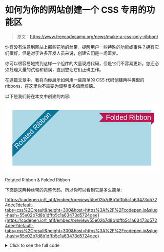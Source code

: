 # 如何为你的网站创建一个 CSS 专用的功能区

> 原文：<https://www.freecodecamp.org/news/make-a-css-only-ribbon/>

你有没有注意到网站上那些花哨的丝带，提醒用户一些特殊的功能或事件？拥有它们很好，但是对于许多开发人员来说，创建它们是一场噩梦。

你可以很容易地找到这样一个组件的大量现成代码，但是它们不容易更新。您还必须处理大量的试验和错误，直到您让它们正确工作。

在这篇文章中，我将向你展示如何用一些简单的 CSS 代码创建两种类型的 ribbons，在这里你不需要为调整很多值而烦恼。

以下是我们将在本文中创建的内容:

![Rotated Ribbon & Folder Ribbon](img/d976bfe2230187210ee02b7ac6d418b2.png)

Rotated Ribbon & Folded Ribbon

下面是这两种丝带的完整代码，所以你可以看到它是多么简单:

[https://codepen.io/t_afif/embed/preview/55e02b7d8b1dffb5c1a63473d5724dee?default-tabs=css%2Cresult&height=300&host=https%3A%2F%2Fcodepen.io&slug-hash=55e02b7d8b1dffb5c1a63473d5724dee](https://codepen.io/t_afif/embed/preview/55e02b7d8b1dffb5c1a63473d5724dee?default-tabs=css%2Cresult&height=300&host=https%3A%2F%2Fcodepen.io&slug-hash=55e02b7d8b1dffb5c1a63473d5724dee)

<details><summary>Click to see the full code</summary>

```
 <div class="box">
    <div class="ribbon-2">Folded Ribbon</div>
  </div>
  <div class="ribbon-1 left">Rotated Ribbon</div>
  <div class="ribbon-1 right">Rotated Ribbon</div> 
```

```
 .ribbon-1 {
    position: fixed;
    background: #08769b;
    box-shadow: 0 0 0 999px #08769b;
    clip-path: inset(0 -100%);
  }
  .left {
    inset: 0 auto auto 0;
    transform-origin: 100% 0;
    transform: translate(-29.3%) rotate(-45deg);
  }
  .right {
    inset: 0 0 auto auto;
    transform-origin: 0 0;
    transform: translate(29.3%) rotate(45deg);
  }

  .ribbon-2 {
    --f: 10px; /* control the folded part*/
    --r: 15px; /* control the ribbon shape */
    --t: 10px; /* the top offset */

    position: absolute;
    inset: var(--t) calc(-1*var(--f)) auto auto;
    padding: 0 10px var(--f) calc(10px + var(--r));
    clip-path: 
      polygon(0 0,100% 0,100% calc(100% - var(--f)),calc(100% - var(--f)) 100%,
        calc(100% - var(--f)) calc(100% - var(--f)),0 calc(100% - var(--f)),
        var(--r) calc(50% - var(--f)/2));
    background: #BD1550;
    box-shadow: 0 calc(-1*var(--f)) 0 inset #0005;
  }

  .box {
    max-width:500px;
    height:200px;
    margin:50px auto 0;
    background:lightblue;
    position:relative;
  } 
```</details> 

## 如何用 CSS 创建一个旋转的功能区

在大多数情况下，这种类型的色带用于在屏幕顶部放置一条固定的信息。但是我们也可以在页面的元素内部使用它。

要了解如何创建这样的功能区，让我们来看一个逐步说明:

![Step-by-Step illustration of the Rotated Ribbon](img/d045208dc3cf9d4a97d54415a56cc430.png)

Step-by-Step illustration of the Rotated Ribbon

首先，我们将元素放在屏幕的左上角。图中的红色边框是屏幕的边界(或要放置功能区的元素)。

```
.ribbon {
  position: fixed;
  inset: 0 auto auto 0;
  background: #08769b;
}
```

目前还没什么复杂的。如果你不熟悉`inset`属性，它不过是`top`、`right`、`bottom`、`left`的简称。

接下来，我们通过使用`translate(-29.3%)`向左执行平移。

翻译后，我们使用`rotate(-45deg)`旋转元素，代码变成这样:

```
.ribbon {
  position: fixed;
  inset: 0 auto auto 0;
  background: #08769b;
  transform-origin: 100% 0; /* or top left */
  transform: translate(-29.3%) rotate(-45deg);
}
```

你可能在想奇怪的值`29.3%`的秘密是什么？嗯，等于`100% * (1 - cos(45deg))`。

我将避免开始一个“无聊”的数学解释，但你可以看到，在我们做了旋转后，元素被完美地放置(它的两个顶角都接触到了边缘)。翻译是获得完美位置的关键。

你也可以注意到`transform-origin: top left`的用法。在第三步中，我必须从左上角旋转元素。

现在我们的元素已经正确放置，但是我们还有一些空白需要填充。我将使用一个“大”`box-shadow`来做到这一点。在图中，我用绿色来说明，但你应该认为它是和背景一样的颜色。

接下来，我们需要剪辑阴影，只显示它的左边和右边部分。为此，我将使用`clip-path`。我将使用`inset(0 -100%)`，这意味着剪辑顶部和底部的阴影(值`0`，并显示一些左右阴影(`-100%`)。

`100%`是一个需要很大的随机值。例如，它可以是`999px`或`100vmax`——任何确保我们保留阴影的左边和右边部分的值。

现在我们将在第六步看到最终结果。我们仍然有一些溢出的阴影，但是没有人能看到它们，因为我们把元素放在了屏幕的角落。

如果你将把丝带放在另一个元素里面，不要忘记在父元素上使用`overflow: hidden`，并且用`absolute`替换`fixed`

我们的最终代码是:

```
.ribbon-1 {
  position: fixed;
  inset: 0 auto auto 0;
  background: #08769b;
  transform-origin: 100% 0;
  transform: translate(-29.3%) rotate(-45deg);
  box-shadow: 0 0 0 999px #08769b;
  clip-path: inset(0 -100%);
}
```

只有 7 个声明，我们有我们的旋转丝带。你会注意到我们的代码是通用的，不依赖于文本内容。无论功能区的内容是什么，它总是会被正确地放置。你甚至可以有多行文本。

要将功能区放在右上角，我们只需更新几个值。更好的是，让我们用两个类来轻松控制位置:

```
.ribbon-1 {
  position: fixed;
  background: #08769b;
  box-shadow: 0 0 0 999px #08769b;
  clip-path: inset(0 -100%);
}
.left {
  inset: 0 auto auto 0; /* top and left equal to 0 */
  transform-origin: 100% 0; /* OR top right */
  transform: translate(-29.3%) rotate(-45deg);
}
.right {
  inset: 0 0 auto auto; /* top and right equal to 0 */
  transform-origin: 0 0; /* OR top left */
  transform: translate(29.3%) rotate(45deg);
}
```

我认为代码是不言自明的，左右之间的变化很容易理解。

## 如何用 CSS 创建一个折叠的丝带

让我们用与前一种相同的方式，通过一步一步的演示来处理第二种类型的丝带。

![Step-by-Step illustration of the Folded Ribbon](img/353c8a52b1c84388ff7d69702d29220d.png)

Step-by-Step illustration of the Folded Ribbon

首先，我们将把元素放在父元素的右边。

```
.ribbon-2 {
  --t: 10px; /* the top offset */

  position: absolute;
  inset: var(--t) 0 auto auto;
  padding:0 10px;
  background: #BD1550;

}
```

我将考虑一个变量来控制从顶部的偏移，这意味着我们可以通过调整该变量来轻松控制色带的位置。既然我们正在使用`position: absolute`，我们不应该忘记将`position: relative`添加到 Ribbon 的父元素中。

我还会在左右两边添加一些填充。`10px`背后没有特定的逻辑——你可以选择你想要的值。

现在我将引入另一个控制折叠部分的变量。我将使用这个变量来定义一个插入阴影`box-shadow: 0 calc(-1*var(--f)) 0 #0005`。

如上图所示，这个阴影将在底部添加一个半透明的黑色覆盖，其高度等于变量`--f`。我还将增加底部填充来包含那个阴影`padding: 0 10px var(--f)`。

接下来，使用同一个变量`--f`，我将把`right:0`替换为`right: calc(-1*var(--f))`，将色带向右移动一点。

到目前为止，代码如下所示:

```
.ribbon-2 {
  --t: 10px; /* the top offset */
  --f :10px /* control the folded part */

  position: absolute;
  inset: var(--t) calc(-1*var(--f)) auto auto; /* the right value is here*/
  padding:0 10px var(--f);
  background: #BD1550;
  box-shadow: 0 calc(-1*var(--f)) 0 inset #0005; 
}
```

代码可能看起来很奇怪(结果也是如此)，但在下一步我们创建最终形状时，一切都将变得有意义。

第四步(最后一步)，我们将引入`clip-path`来切割我们的元素。我还将添加另一个变量`--r`来控制丝带的箭头形状。

在添加剪辑路径之前，我将首先增加左填充，为箭头形状留出必要的空间:

```
padding: 0 10px var(--f) calc(10px + var(--r));
```

*   顶部填充等于`0`。
*   右填充等于`10px`(随机值)
*   底部填充由`--f`定义
*   左填充等于`10px`(与右相同)加上一个由新变量`--r`定义的值

现在让我们添加`clip-path`。这里有一个插图，可以帮助我们理解通向最终形状的道路。

![image-22](img/12e4cca74953751a3e357aa691f4e569.png)

Illustration of the clip-path

使用 7 个点定义路径。从点(1)开始，沿着箭头方向，我们有以下代码:

```
clip-path: polygon(
  0 0,  /* (1) */
  100% 0, /* (2) */
  100% calc(100% - var(--f)), /* (3) */
  calc(100% - var(--f)) 100%, /* (4) */
  calc(100% - var(--f)) calc(100% - var(--f)), /* (5) */
  0 calc(100% - var(--f)), /* (6) */
  var(--r) calc(50% - var(--f)/2) /* (7) */
)
```

如果你不熟悉`clip-path`也不要担心——这对你来说可能看起来有点奇怪。你不需要操纵那条路。你只需要更新 CSS 变量来控制整体形状。

这意味着通过改变一些值来更好地理解它是如何工作的，这是一个很好的尝试。

我们完了。我们的最终代码是:

```
.ribbon-2 {
  --f: 10px; /* control the folded part*/
  --r: 15px; /* control the ribbon shape */
  --t: 10px; /* the top offset */

  position: absolute;
  inset: var(--t) calc(-1*var(--f)) auto auto;
  padding: 0 10px var(--f) calc(10px + var(--r));
  clip-path: 
    polygon(0 0,100% 0,100% calc(100% - var(--f)),calc(100% - var(--f)) 100%,
      calc(100% - var(--f)) calc(100% - var(--f)),0 calc(100% - var(--f)),
      var(--r) calc(50% - var(--f)/2));
  background: #BD1550;
  box-shadow: 0 calc(-1*var(--f)) 0 inset #0005;
}
```

您可以调整变量的值以获得不同的结果:

![right-ribbon](img/cc24d00279b25d0976988ce376edc7c7.png)

就像我们对旋转的功能区所做的那样，我们可以更新一些值来将这个功能区的位置从右向左更改——但是这次我不会给出代码。我会让你试着独自找到它😉

这是一个很好的练习，可以找出哪些值需要更新，尤其是对于`clip-path`。如果你有任何问题，你可以随时联系我。

## 包扎

现在你知道如何使用 CSS 为你的网站创建漂亮的丝带了。

如果你想跟进这篇文章，我还有另外一篇关于创建丝带的文章。我详细介绍了如何创建一个旋转和折叠的丝带——一种我们在这里学到的混合。

感谢您的阅读！

更多 CSS 技巧，请关注我的 Twitter。
想支持我？你可以[请我喝咖啡](https://www.buymeacoffee.com/afif)或者[成为顾客](https://www.patreon.com/temani)